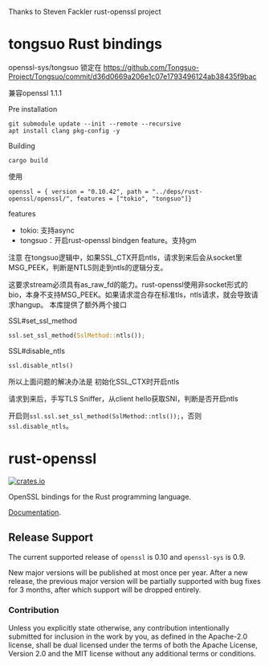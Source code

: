 Thanks to Steven Fackler rust-openssl project

# tongsuo Rust bindings

openssl-sys/tongsuo 锁定在 <https://github.com/Tongsuo-Project/Tongsuo/commit/d36d0669a206e1c07e1793496124ab38435f9bac>

兼容openssl 1.1.1

Pre installation

```
git submodule update --init --remote --recursive
apt install clang pkg-config -y
```

Building

```
cargo build
```

使用

```
openssl = { version = "0.10.42", path = "../deps/rust-openssl/openssl/", features = ["tokio", "tongsuo"]}
```

features

- tokio: 支持async
- tongsuo：开启rust-openssl bindgen feature。支持gm

注意
在tongsuo逻辑中，如果SSL_CTX开启ntls，请求到来后会从socket里MSG_PEEK，判断是NTLS则走到ntls的逻辑分支。

这要求stream必须具有as_raw_fd的能力。rust-openssl使用非socket形式的bio，本身不支持MSG_PEEK。如果请求混合存在标准tls，ntls请求，就会导致请求hangup。
本库提供了额外两个接口

SSL#set_ssl_method

```rs
ssl.set_ssl_method(SslMethod::ntls());
```

SSL#disable_ntls

```
ssl.disable_ntls()
```

所以上面问题的解决办法是
初始化SSL_CTX时开启ntls

请求到来后，手写TLS Sniffer，从client hello获取SNI，判断是否开启ntls

开启则`ssl.ssl.set_ssl_method(SslMethod::ntls());`，否则 `ssl.disable_ntls`。

# rust-openssl

[![crates.io](https://img.shields.io/crates/v/openssl.svg)](https://crates.io/crates/openssl)

OpenSSL bindings for the Rust programming language.

[Documentation](https://docs.rs/openssl).

## Release Support

The current supported release of `openssl` is 0.10 and `openssl-sys` is 0.9.

New major versions will be published at most once per year. After a new
release, the previous major version will be partially supported with bug
fixes for 3 months, after which support will be dropped entirely.

### Contribution

Unless you explicitly state otherwise, any contribution intentionally
submitted for inclusion in the work by you, as defined in the Apache-2.0
license, shall be dual licensed under the terms of both the Apache License,
Version 2.0 and the MIT license without any additional terms or conditions.
